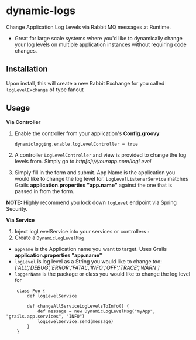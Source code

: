 dynamic-logs
============

Change Application Log Levels via Rabbit MQ messages at Runtime.  

- Great for large scale systems where you'd like to dynamically change your log levels on multiple application instances without requiring code changes.


Installation
-------

Upon install, this will create a new Rabbit Exchange for you called ```logLevelExchange``` of type fanout


Usage
-------

**Via Controller**

1. Enable the controller from your application's **Config.groovy**

	```dynamiclogging.enable.logLevelController = true```

2. A controller ```LogLevelController``` and view is provided to change the log levels from.  Simply go to _http[s]://yourapp.com/logLevel_

3. Simply fill in the form and submit.  App Name is the application you would like to change the log level for. ```LogLevelListenerService``` matches Grails **application.properties "app.name"** against the one that is passed in from the form.


**NOTE:** Highly recommend you lock down ```logLevel``` endpoint via Spring Security.

**Via Service**

1. Inject logLevelService into your services or controllers :
2. Create a ```DynamicLogLevelMsg```

- ```appName``` is the Application name you want to target.  Uses Grails **application.properties "app.name"**
- ```logLevel``` is log level as a String you would like to change too: *['ALL','DEBUG','ERROR','FATAL','INFO','OFF','TRACE','WARN']*
- ```loggerName``` is the package or class you would like to change the log level for

```
	class Foo { 
		def logLevelService

		def changeAllServiceLogLevelsToInfo() {
	        def message = new DynamicLogLevelMsg("myApp", "grails.app.services", "INFO")
    	    logLevelService.send(message)
   		}
	}
```
